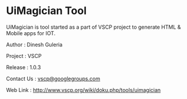 UiMagician Tool
===============

UiMagician is tool started as a part of VSCP project to generate HTML &amp; Mobile apps for IOT.

Author  : Dinesh Guleria

Project : VSCP 

Release : 1.0.3

Contact Us : vscp@googlegroups.com 

Web Link : http://www.vscp.org/wiki/doku.php/tools/uimagician
